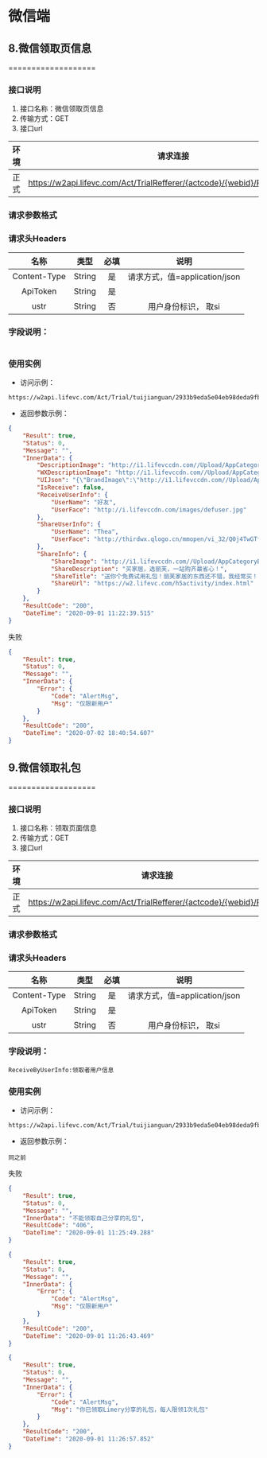 # 微信端
## 8.微信领取页信息
===================

### **接口说明**

1. 接口名称：微信领取页信息
2. 传输方式：GET
3. 接口url

| **环境** | **请求连接** | **说明** |
| :-------: | :----------: | :---: |
| 正式|https://w2api.lifevc.com/Act/TrialRefferer/{actcode}/{webid}/ReceiveUserInfo| 

### **请求参数格式**

### **请求头Headers**

| **名称** | **类型** | **必填** | **说明** |
| :-------: 	 | :----: | :------:  | :---: |
| Content-Type    	 | String |  是    | 请求方式，值=application/json
| ApiToken    	 | String |  是    | 
| ustr    	 | String |  否    | 用户身份标识， 取si

### **字段说明：**
```
```

### **使用实例**

* 访问示例：
```
https://w2api.lifevc.com/Act/Trial/tuijianguan/2933b9eda5e04eb98deda9fb4da49230/ReceiveUserInfo
```
* 返回参数示例：
```json
{
    "Result": true,
    "Status": 0,
    "Message": "",
    "InnerData": {
        "DescriptionImage": "http://i1.lifevccdn.com//Upload/AppCategoryBanner/a625752908054c2d8ccd9d76022f4c70.png",
        "WXDescriptionImage": "http://i1.lifevccdn.com//Upload/AppCategoryBanner/aa6744c836984f7181f94358949c8b60.png",
        "UIJson": "{\"BrandImage\":\"http://i1.lifevccdn.com//Upload/AppCategoryBanner/e25b0d7407be41709e00b6d9296ff9a6.png\",\"WxTitle\":\"免费试用礼包\",\"successImage\":\"http://i1.lifevccdn.com//Upload/AppCategoryBanner/af99b017ba9f4c19a4b9257d5816964f.png\",\"BeforReceiveImage\":\"http://i1.lifevccdn.com//Upload/AppCategoryBanner/9cf9962d287a4a4ba7de88a3924e14bd.png\",\"GifReceiveImage\":\"http://i1.lifevccdn.com//Upload/AppCategoryBanner/9a92fdbb60a248828f032335c75c2511.gif\",\"ShareImage\":\"http://i1.lifevccdn.com//Upload/AppCategoryBanner/4a7c8e9c49f340ea8c45eb6161072981.png\",\"GifShareImage\":\"http://i1.lifevccdn.com//Upload/AppCategoryBanner/61f0230ded794b12bdd45bfbd06cce4b.gif\"}",
        "IsReceive": false,
        "ReceiveUserInfo": {
            "UserName": "好友",
            "UserFace": "http://i.lifevccdn.com/images/defuser.jpg"
        },
        "ShareUserInfo": {
            "UserName": "Thea",
            "UserFace": "http://thirdwx.qlogo.cn/mmopen/vi_32/Q0j4TwGTfTKvialU7OBntWqnU6OqpFvhl9u4uq3fQ3nlSwopyatvFbgSXE1WtN2elkSaSNPRqIic3PDR22kp0o2A/132"
        },
        "ShareInfo": {
            "ShareImage": "http://i1.lifevccdn.com//Upload/AppCategoryBanner/5778aba200a845db92506014e85c6b81.png",
            "ShareDescription": "买家居，选丽芙，一站购齐最省心！",
            "ShareTitle": "送你个免费试用礼包！丽芙家居的东西还不错，我经常买！",
            "ShareUrl": "https://w2.lifevc.com/h5activity/index.html"
        }
    },
    "ResultCode": "200",
    "DateTime": "2020-09-01 11:22:39.515"
}
```
失败
```json
{
    "Result": true,
    "Status": 0,
    "Message": "",
    "InnerData": {
        "Error": {
            "Code": "AlertMsg",
            "Msg": "仅限新用户"
        }
    },
    "ResultCode": "200",
    "DateTime": "2020-07-02 18:40:54.607"
}
```
## 9.微信领取礼包
===================

### **接口说明**

1. 接口名称：领取页面信息
2. 传输方式：GET
3. 接口url

| **环境** | **请求连接** | **说明** |
| :-------: | :----------: | :---: |
| 正式|https://w2api.lifevc.com/Act/TrialRefferer/{actcode}/{webid}/Receive| 

### **请求参数格式**

### **请求头Headers**

| **名称** | **类型** | **必填** | **说明** |
| :-------: 	 | :----: | :------:  | :---: |
| Content-Type    	 | String |  是    | 请求方式，值=application/json
| ApiToken    	 | String |  是    | 
| ustr    	 | String |  否    | 用户身份标识， 取si

### **字段说明：**
```
ReceiveByUserInfo:领取者用户信息
```

### **使用实例**

* 访问示例：
```
https://w2api.lifevc.com/Act/Trial/tuijianguan/2933b9eda5e04eb98deda9fb4da49230/Receive
```
* 返回参数示例：
```
同之前
```
失败
```json
{
    "Result": true,
    "Status": 0,
    "Message": "",
    "InnerData": "不能领取自己分享的礼包",
    "ResultCode": "406",
    "DateTime": "2020-09-01 11:25:49.288"
}
```
```json
{
    "Result": true,
    "Status": 0,
    "Message": "",
    "InnerData": {
        "Error": {
            "Code": "AlertMsg",
            "Msg": "仅限新用户"
        }
    },
    "ResultCode": "200",
    "DateTime": "2020-09-01 11:26:43.469"
}
```
```json
{
    "Result": true,
    "Status": 0,
    "Message": "",
    "InnerData": {
        "Error": {
            "Code": "AlertMsg",
            "Msg": "你已领取Limery分享的礼包，每人限领1次礼包"
        }
    },
    "ResultCode": "200",
    "DateTime": "2020-09-01 11:26:57.852"
}
```
